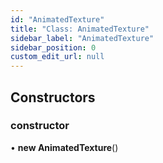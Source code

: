 ```yaml
---
id: "AnimatedTexture"
title: "Class: AnimatedTexture"
sidebar_label: "AnimatedTexture"
sidebar_position: 0
custom_edit_url: null
---
```


## Constructors

### constructor

• **new AnimatedTexture**()

